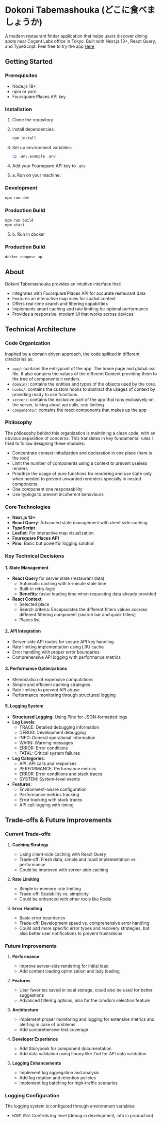 # Dokoni Tabemashouka (どこに食べましょうか)

A modern restaurant finder application that helps users discover dining spots near Cogent Labs office in Tokyo. Built with Next.js 13+, React Query, and TypeScript.
Feel free to try the app [Here](https://tyjani.fr/)

## Getting Started

### Prerequisites
- Node.js 18+
- npm or yarn
- Foursquare Places API key

### Installation
1. Clone the repository
2. Install dependencies:
   ```bash
   npm install
   ```
3. Set up environment variables:
   ```bash
   cp .env.example .env
   ```
4. Add your Foursquare API key to `.env`

5. a. Run on your machine:
### Development
```bash
npm run dev
```

### Production Build
```bash
npm run build
npm start
```

5. b. Run in docker
### Production Build
```bash
docker compose up
```

## About

Dokoni Tabemashouka provides an intuitive interface that:
- Integrates with Foursquare Places API for accurate restaurant data
- Features an interactive map view for spatial context
- Offers real-time search and filtering capabilities
- Implements smart caching and rate limiting for optimal performance
- Provides a responsive, modern UI that works across devices

## Technical Architecture

### Code Organization
Inspired by a domain driven approach, the code splitted in different directories as:
- `app/`: contains the entrypoint of the app. The home page and global.css file. It also contains the values of the different Context providing them to the tree of components it renders.
- `domain/`: contains the entities and types of the objects used by the core.
- `hooks/`: contains the custom hooks to abstract the usages of context by providing ready to use functions.
- `server/`: contains the exclusive part of the app that runs exclusively on the server, talking about api calls, rate limiting
- `components/`: contains the react components that makes up the app

### Philosophy
The philosophy behind this organization is maintining a clean code, with an obvious separation of concerns. This translates in key fundamental rules I tried to follow designing these modules:
- Concentrate context initialization and declaration in one place (here is the root)
- Limit the number of components using a context to prevent useless renders
- Prioritize the usage of pure functions for rendering and use state only when needed to prevent unwanted rerenders specially in nested components
- One component one responsability
- Use typings to prevent incoherent behaviours

### Core Technologies
- **Next.js 13+**
- **React Query**: Advanced state management with client side caching
- **TypeScript**
- **Leaflet**: For interactive map visualization
- **Foursquare Places API**
- **Pino**: Basic but powerful logging solution 

### Key Technical Decisions

#### 1. State Management
- **React Query** for server state (restaurant data)
  - Automatic caching with 5-minute stale time
  - Built-in retry logic 
  - **Benefits**: faster loading time when requesting data already provided
- **React Context**
  - Selected place
  - Search criteria: Encapsulates the different filters values accross different filtering component (search bar and quick filters)
  - Places list

#### 2. API Integration
- Server-side API routes for secure API key handling
- Rate limiting implementation using LRU cache
- Error handling with proper error boundaries
- Comprehensive API logging with performance metrics

#### 3. Performance Optimizations
- Memoization of expensive computations
- Simple and efficient caching strategies
- Rate limiting to prevent API abuse
- Performance monitoring through structured logging

#### 5. Logging System
- **Structured Logging**: Using Pino for JSON-formatted logs
- **Log Levels**: 
  - TRACE: Detailed debugging information
  - DEBUG: Development debugging
  - INFO: General operational information
  - WARN: Warning messages
  - ERROR: Error conditions
  - FATAL: Critical system failures
- **Log Categories**:
  - API: API calls and responses
  - PERFORMANCE: Performance metrics
  - ERROR: Error conditions and stack traces
  - SYSTEM: System-level events
- **Features**:
  - Environment-aware configuration
  - Performance metrics tracking
  - Error tracking with stack traces
  - API call logging with timing

## Trade-offs & Future Improvements

### Current Trade-offs

1. **Caching Strategy**
   - Using client-side caching with React Query
   - Trade-off: Fresh data, simple and rapid implementation vs. performance
   - Could be improved with server-side caching

2. **Rate Limiting**
   - Simple in-memory rate limiting
   - Trade-off: Scalability vs. simplicity
   - Could be enhanced with other tools like Redis

3. **Error Handling**
   - Basic error boundaries
   - Trade-off: Development speed vs. comprehensive error handling
   - Could add more specific error types and recovery strategies, but also better user notifications to prevent frustrations

### Future Improvements

1. **Performance**
   - Improve server-side rendering for initial load
   - Add content loading optimization and lazy loading

2. **Features**
   - User favorites saved in local storage, could also be used for better suggestions 
   - Advanced filtering options, also for the ramdom selection feature

3. **Architecture**
   - Implement proper monitoring and logging for extensive metrics and alerting in case of problems
   - Add comprehensive test coverage

4. **Developer Experience**
   - Add Storybook for component documentation
   - Add data validation using library like Zod for API data validation

5. **Logging Enhancements**
   - Implement log aggregation and analysis
   - Add log rotation and retention policies
   - Implement log batching for high-traffic scenarios

### Logging Configuration
The logging system is configured through environment variables:
- `NODE_ENV`: Controls log level (debug in development, info in production)
